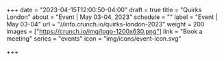 +++
date = "2023-04-15T12:00:50-04:00"
draft = true
title = "Quirks London"
about = "Event | May 03-04, 2023"
schedule = ""
label = "Event | May 03-04"
url = "//info.crunch.io/quirks-london-2023"
weight = 200
images = ["https://crunch.io/img/logo-1200x630.png"]
link = "Book a meeting"
series = "events"
icon = "img/icons/event-icon.svg"


+++
